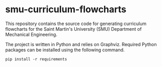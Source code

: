 # smu-curriculum-flowcharts

This repository contains the source code for generating curriculum flowcharts for the Saint Martin's University (SMU) Department of Mechanical Engineering.

The project is written in Python and relies on Graphviz. Required Python packages can be installed using the following command.

```console
pip install -r requirements
```